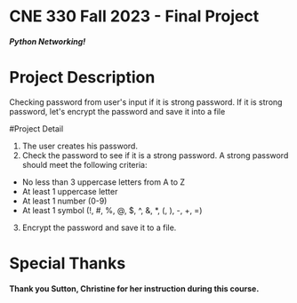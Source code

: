 # CNE 330 Fall 2023 - Final Project

##### Python Networking!

# Project Description
Checking password from user's input if it is strong password.
If it is strong password, let's encrypt the password and save it into a file

#Project Detail 

1. The user creates his password.
1. Check the password to see if it is a strong password.
A strong password should meet the following criteria:
* No less than 3 uppercase letters from A to Z
* At least 1 uppercase letter
* At least 1 number (0-9)
* At least 1 symbol (!, #, %, @, $, ^, &, *, (, ), -, +, =)
3. Encrypt the password and save it to a file.


# Special Thanks

#### Thank you Sutton, Christine for her instruction during this course.
